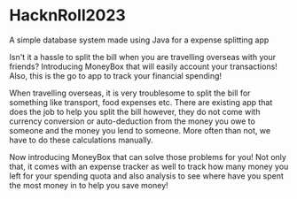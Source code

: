 # HacknRoll2023
A simple database system made using Java for a expense splitting app

Isn't it a hassle to split the bill when you are travelling overseas with your friends? 
Introducing MoneyBox that will easily account your transactions! 
Also, this is the go to app to track your financial spending! 

When travelling overseas, it is very troublesome to split the bill for something like transport, food expenses etc. 
There are existing app that does the job to help you split the bill 
however, they do not come with currency conversion or auto-deduction from the money you owe to someone and the money you lend to someone. 
More often than not, we have to do these calculations manually.

Now introducing MoneyBox that can solve those problems for you! 
Not only that, it comes with an expense tracker as well to track how many money you left for your spending quota and 
also analysis to see where have you spent the most money in to help you save money!
